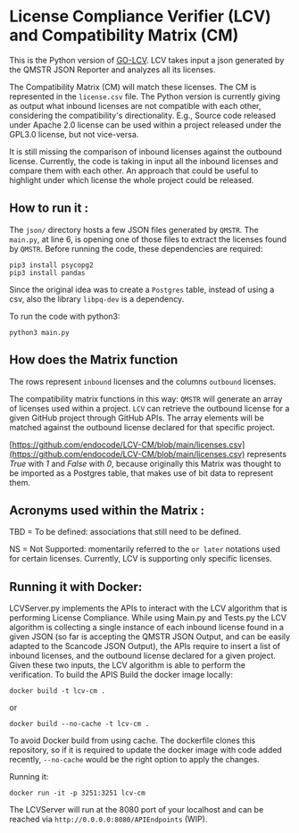 # License Compliance Verifier (LCV) and Compatibility Matrix (CM)

This is the Python version of [GO-LCV](https://github.com/endocode/GO-LCV).
LCV takes input a json generated by the QMSTR JSON Reporter and analyzes all its licenses.

The Compatibility Matrix (CM) will match these licenses. The CM is represented in the `license.csv` file.
The Python version is currently giving as output what inbound licenses are not compatible with each other, considering the compatibility's directionality.
E.g., Source code released under Apache 2.0 license can be used within a project released under the GPL3.0 license, but not vice-versa.

It is still missing the comparison of inbound licenses against the outbound license.
Currently, the code is taking in input all the inbound licenses and compare them with each other. An approach that could be useful to highlight under which license the whole project could be released.

## How to run it :
The `json/` directory hosts a few JSON files generated by `QMSTR`.
The `main.py`, at line 6, is opening one of those files to extract the licenses found by `QMSTR`.
Before running the code, these dependencies are required:


```
pip3 install psycopg2
pip3 install pandas

```
Since the original idea was to create a `Postgres` table, instead of using a csv, also the library `libpq-dev` is a dependency.

To run the code with python3:
```
python3 main.py  
```

## How does the Matrix function
The rows represent `inbound` licenses and the columns `outbound` licenses.

The compatibility matrix functions in this way:
`QMSTR` will generate an array of licenses used within a project.
`LCV` can retrieve the outbound license for a given GitHub project through GitHub APIs.
The array elements will be matched against the outbound license declared for that specific project.

[https://github.com/endocode/LCV-CM/blob/main/licenses.csv](https://github.com/endocode/LCV-CM/blob/main/licenses.csv) represents *True* with *1* and *False* with *0*, because originally this Matrix was thought to be imported as a Postgres table, that makes use of bit data to represent them.

## Acronyms used within the Matrix :

TBD = To be defined: associations that still need to be defined.

NS = Not Supported: momentarily referred to the `or later` notations used for certain licenses.
Currently, LCV is supporting only specific licenses.


## Running it with Docker:
LCVServer.py implements the APIs to interact with the LCV algorithm that is performing License Compliance.
While using Main.py and Tests.py the LCV algorithm is collecting a single instance of each inbound license found in a given JSON (so far is accepting the QMSTR JSON Output, and can be easily adapted to the Scancode JSON Output), the APIs require to insert a list of inbound licenses, and the outbound license declared for a given project.
Given these two inputs, the LCV algorithm is able to perform the verification.
To build the APIS
Build the docker image locally:
```
docker build -t lcv-cm .
```
or
```
docker build --no-cache -t lcv-cm .
```
To avoid Docker build from using cache. The dockerfile clones this repository, so if it is required to update the docker image with code added recently, `--no-cache` would be the right option to apply the changes.

Running it:
```
docker run -it -p 3251:3251 lcv-cm
```
The LCVServer will run at the 8080 port of your localhost and can be reached via `http://0.0.0.0:8080/APIEndpoints` (WIP).
